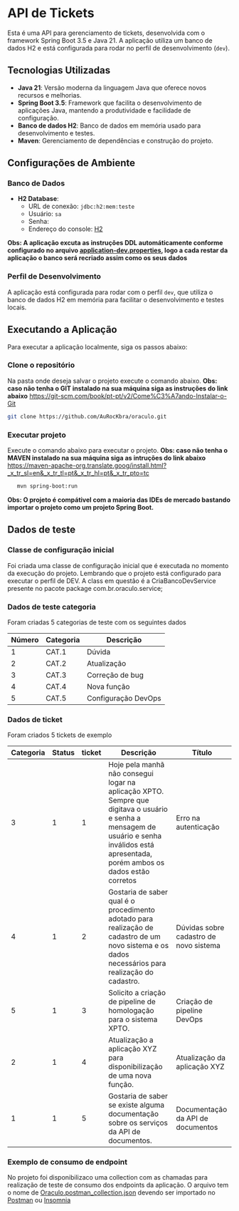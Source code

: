 # API de Tickets
Esta é uma API para gerenciamento de tickets, desenvolvida com o framework Spring Boot 3.5 e Java 21. 
A aplicação utiliza um banco de dados H2 e está configurada para rodar no perfil de desenvolvimento (`dev`).

## Tecnologias Utilizadas
- **Java 21**: Versão moderna da linguagem Java que oferece novos recursos e melhorias.
- **Spring Boot 3.5**: Framework que facilita o desenvolvimento de aplicações Java, mantendo a produtividade e facilidade de configuração.
- **Banco de dados H2**: Banco de dados em memória usado para desenvolvimento e testes.
- **Maven**: Gerenciamento de dependências e construção do projeto.

## Configurações de Ambiente
### Banco de Dados

- **H2 Database**:
    - URL de conexão: `jdbc:h2:mem:teste`
    - Usuário: `sa`
    - Senha: 
    - Endereço do console: [H2](http://localhost:8080/oraculo/h2)

**Obs: A aplicação excuta as instruções DDL automáticamente conforme configurado no arquivo [application-dev.properties](src/main/resources/application-dev.properties), logo a cada restar da aplicação o banco será recriado assim como os seus dados**
### Perfil de Desenvolvimento

A aplicação está configurada para rodar com o perfil `dev`, que utiliza o banco de dados H2 em memória para facilitar o desenvolvimento e testes locais.


## Executando a Aplicação
Para executar a aplicação localmente, siga os passos abaixo:
### Clone o repositório
Na pasta onde deseja salvar o projeto execute o comando abaixo.
**Obs: caso não tenha o GIT instalado na sua máquina siga as instruções do link abaixo**
https://git-scm.com/book/pt-pt/v2/Come%C3%A7ando-Instalar-o-Git
```sh 
git clone https://github.com/AuRocKbra/oraculo.git
```
### Executar projeto
Execute o comando abaixo para executar o projeto.
**Obs: caso não tenha o MAVEN instalado na sua máquina siga as intruções do link abaixo**
https://maven-apache-org.translate.goog/install.html?_x_tr_sl=en&_x_tr_tl=pt&_x_tr_hl=pt&_x_tr_pto=tc
```sh
   mvn spring-boot:run
```
**Obs: O projeto é compátivel com a maioria das IDEs de mercado bastando importar o projeto como um projeto Spring Boot.**

## Dados de teste
### Classe de configuração inicial
Foi criada uma classe de configuração inicial que é executada no momento da execução do projeto. 
Lembrando que o projeto está configurado para executar o perfil de DEV. A class em questão é a CriaBancoDevService presente no pacote package com.br.oraculo.service;

### Dados de teste categoria
Foram criadas 5 categorias de teste com os seguintes dados

| Número | Categoria         | Descrição            |
|--------|-------------------|----------------------|
| 1      | CAT.1             | Dúvida               |
| 2      | CAT.2             | Atualização          |
| 3      | CAT.3             | Correção de bug      |
| 4      | CAT.4             | Nova função          |
| 5      | CAT.5             | Configuração DevOps  |

### Dados de ticket
Foram criados 5 tickets de exemplo

| Categoria | Status | ticket | Descrição                                                                                                      | Título                                 |
|-----------|--------|--------|----------------------------------------------------------------------------------------------------------------|----------------------------------------|
| 3         | 1      | 1      | Hoje pela manhã não consegui logar na aplicação XPTO. Sempre que digitava o usuário e senha a mensagem de usuário e senha inválidos está apresentada, porém ambos os dados estão corretos | Erro na autenticação                   |
| 4         | 1      | 2      | Gostaria de saber qual é o procedimento adotado para realização de cadastro de um novo sistema e os dados necessários para realização do cadastro. | Dúvidas sobre cadastro de novo sistema |
| 5         | 1      | 3      | Solicito a criação de pipeline de homologação para o sistema XPTO.                                             | Criação de pipeline DevOps             |
| 2         | 1      | 4      | Atualização a aplicação XYZ para disponibilização de uma nova função.                                          | Atualização da aplicação XYZ           |
| 1         | 1      | 5      | Gostaria de saber se existe alguma documentação sobre os serviços da API de documentos.                       | Documentação da API de documentos      |

### Exemplo de consumo de endpoint
No projeto foi disponibilizaco uma collection com as chamadas para realização de teste de consumo dos endpoints da aplicação. O arquivo tem o nome de [Oraculo.postman_collection.json](Oraculo.postman_collection.json) devendo ser importado no [Postman](https://www.postman.com/) ou [Insomnia](https://insomnia.rest/download)
